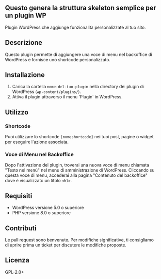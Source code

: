 


## Questo genera la struttura skeleton semplice per un plugin WP

Plugin WordPress che aggiunge funzionalità personalizzate al tuo sito.

## Descrizione

Questo plugin permette di aggiungere una voce di menu nel backoffice di WordPress e fornisce uno shortcode personalizzato.

## Installazione

1. Carica la cartella `nome-del-tuo-plugin` nella directory dei plugin di WordPress (`wp-content/plugins/`).
2. Attiva il plugin attraverso il menu 'Plugin' in WordPress.

## Utilizzo

### Shortcode

Puoi utilizzare lo shortcode `[nomeshortcode]` nei tuoi post, pagine o widget per eseguire l'azione associata.

### Voce di Menu nel Backoffice

Dopo l'attivazione del plugin, troverai una nuova voce di menu chiamata "Testo nel menù" nel menu di amministrazione di WordPress. Cliccando su questa voce di menu, accederai alla pagina "Contenuto del backoffice" dove è visualizzato un titolo `<h1>`.

## Requisiti

- WordPress versione 5.0 o superiore
- PHP versione 8.0 o superiore

## Contributi

Le pull request sono benvenute. Per modifiche significative, ti consigliamo di aprire prima un ticket per discutere le modifiche proposte.

## Licenza

GPL-2.0+
